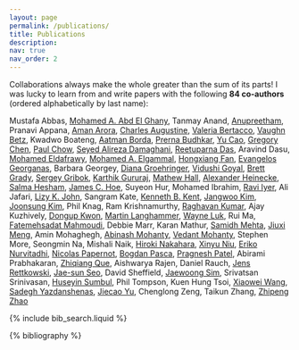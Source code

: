 ```yaml
---
layout: page
permalink: /publications/
title: Publications
description:
nav: true
nav_order: 2
---
```


<!-- _pages/publications.md -->

Collaborations always make the whole greater than the sum of its parts! I was lucky to learn from and write papers with the following **84 co-authors** (ordered alphabetically by last name):

Mustafa Abbas,
[Mohamed A. Abd El Ghany](https://scholar.google.com/citations?user=McYwHf4AAAAJ&hl=en),
Tanmay Anand,
[Anupreetham](https://scholar.google.com/citations?user=HmgWl4IAAAAJ&hl=en&oi=ao),
Pranavi Appana,
[Aman Arora](https://scholar.google.com/citations?hl=en&user=xrJ1UEQAAAAJ),
[Charles Augustine](https://scholar.google.com/citations?user=Dok-N2oAAAAJ&hl=en&oi=ao),
[Valeria Bertacco](https://scholar.google.com/citations?user=IXiAPMoAAAAJ&hl=en&oi=sra),
[Vaughn Betz](https://scholar.google.com/citations?user=bMdDigQAAAAJ&hl=en),
Kwadwo Boateng,
[Aatman Borda](https://scholar.google.com/citations?user=eqDByKwAAAAJ&hl=en&oi=ao),
[Prerna Budhkar](https://scholar.google.com/citations?user=YM4WJIUAAAAJ&hl=en),
[Yu Cao](https://scholar.google.com/citations?user=mbnBXEwAAAAJ&hl=en),
[Gregory Chen](https://scholar.google.com/citations?user=z_6qKi8AAAAJ&hl=en&oi=ao),
[Paul Chow](https://scholar.google.com/citations?user=FPrWBAoAAAAJ&hl=en),
[Seyed Alireza Damaghani](https://scholar.google.com/citations?hl=en&user=XxBPC8EAAAAJ),
[Reetuparna Das](https://scholar.google.com/citations?user=h0gtwxIAAAAJ&hl=en&oi=ao),
Aravind Dasu,
[Mohamed Eldafrawy](https://scholar.google.com/citations?user=nMKCxo0AAAAJ&hl=en&oi=ao),
[Mohamed A. Elgammal](https://scholar.google.com/citations?user=Sl8kuWoAAAAJ&hl=en&oi=ao),
[Hongxiang Fan](https://scholar.google.ca/citations?user=iBT_uw4AAAAJ&hl=en&oi=ao),
[Evangelos Georganas](https://scholar.google.ca/citations?user=B8bCdHsAAAAJ&hl=en&oi=ao),
Barbara Georgey,
[Diana Groehringer](https://scholar.google.com/citations?user=pbYi2igAAAAJ&hl=en&oi=sra),
[Vidushi Goyal](https://scholar.google.ca/citations?user=bTGpFHgAAAAJ&hl=en&oi=ao),
[Brett Grady](https://scholar.google.com/citations?user=tE3HwdIAAAAJ&hl=en&oi=sra),
[Sergey Gribok](https://scholar.google.com/citations?user=3M7gPhgAAAAJ&hl=en),
[Karthik Gururaj](https://scholar.google.com/citations?user=rnsHrXYAAAAJ&hl=en),
[Mathew Hall](https://scholar.google.com/citations?user=dAqvhxgAAAAJ&hl=en&oi=ao),
[Alexander Heinecke](https://scholar.google.ca/citations?user=6IKTGbQAAAAJ&hl=en&oi=ao),
[Salma Hesham](https://scholar.google.com/citations?user=1R0E-dcAAAAJ&hl=en),
[James C. Hoe](https://scholar.google.com/citations?user=ZnRhcFUAAAAJ&hl=en&oi=ao),
Suyeon Hur,
Mohamed Ibrahim,
[Ravi Iyer](https://scholar.google.com/citations?user=2rO3ZvEAAAAJ&hl=en&oi=ao),
Ali Jafari,
[Lizy K. John](https://scholar.google.com/citations?hl=en&user=YPu9rWUAAAAJ),
Sangram Kate,
[Kenneth B. Kent](https://scholar.google.com/citations?hl=en&user=N__697EAAAAJ),
[Jangwoo Kim](https://scholar.google.ca/citations?user=bAIDlXEAAAAJ&hl=en&oi=sra),
[Joonsung Kim](https://scholar.google.ca/citations?user=_yHICJMAAAAJ&hl=en&oi=sra),
Phil Knag,
Ram Krishnamurthy,
[Raghavan Kumar](https://scholar.google.com/citations?user=CxSHyRUAAAAJ&hl=en),
Ajay Kuzhively,
[Dongup Kwon](https://scholar.google.com/citations?user=xl8RgCcAAAAJ&hl=en),
[Martin Langhammer](https://scholar.google.ca/citations?user=LJpfs7EAAAAJ&hl=en&oi=ao),
[Wayne Luk](https://scholar.google.ca/citations?user=2gyOP3QAAAAJ&hl=en&oi=ao),
Rui Ma,
[Fatemehsadat Mahmoudi](https://scholar.google.com/citations?user=PtsJkqkAAAAJ&hl=en&oi=ao),
Debbie Marr,
Karan Mathur,
[Samidh Mehta](https://scholar.google.com/citations?hl=en&user=4-R77AMAAAAJ),
[Jiuxi Meng](https://scholar.google.ca/citations?user=Op-QUG0AAAAJ&hl=en&oi=ao),
Amin Mohaghegh,
[Abinash Mohanty](https://scholar.google.ca/citations?hl=en&user=R-L5a8gAAAAJ),
[Vedant Mohanty](https://scholar.google.ca/citations?user=-4Xy2z8AAAAJ&hl=en&oi=ao),
Stephen More,
Seongmin Na,
Mishali Naik,
[Hiroki Nakahara](https://scholar.google.ca/citations?user=RLBMrnQAAAAJ&hl=en&oi=ao),
[Xinyu Niu](https://scholar.google.ca/citations?user=0i57id8AAAAJ&hl=en&oi=ao),
[Eriko Nurvitadhi](https://scholar.google.ca/citations?user=09XsEl4AAAAJ&hl=en&oi=ao),
[Nicolas Papernot](https://scholar.google.com/citations?user=cGxq0cMAAAAJ&hl=en&oi=ao),
[Bogdan Pasca](https://scholar.google.com/citations?user=D0KjkjAAAAAJ&hl=en),
[Pragnesh Patel](https://scholar.google.com/citations?hl=en&user=kcK2pT8AAAAJ),
Abirami Prabhakaran,
[Zhiqiang Que](),
Aishwarya Rajen,
Daniel Rauch,
[Jens Rettkowski](https://scholar.google.ca/citations?user=3LzRFWcAAAAJ&hl=en&oi=ao),
[Jae-sun Seo](https://scholar.google.com/citations?user=0eA8Fr8AAAAJ&hl=en),
David Sheffield,
[Jaewoong Sim](https://scholar.google.com/citations?user=4U65ziwAAAAJ&hl=en),
Srivatsan Srinivasan,
[Huseyin Sumbul](https://scholar.google.com/citations?user=W9bO8R4AAAAJ&hl=en),
Phil Tompson,
Kuen Hung Tsoi,
[Xiaowei Wang](https://scholar.google.com/citations?hl=en&user=t60iCYEAAAAJ),
[Sadegh Yazdanshenas](https://scholar.google.com/citations?user=YR6CdNwAAAAJ&hl=en),
[Jiecao Yu](https://scholar.google.com/citations?user=uxL6snYAAAAJ&hl=en&oi=ao),
Chenglong Zeng,
Taikun Zhang,
[Zhipeng Zhao](https://scholar.google.com/citations?hl=en&user=ndAMAocAAAAJ)

<!-- Bibsearch Feature -->

{% include bib_search.liquid %}

<div class="publications">

{% bibliography %}

</div>
